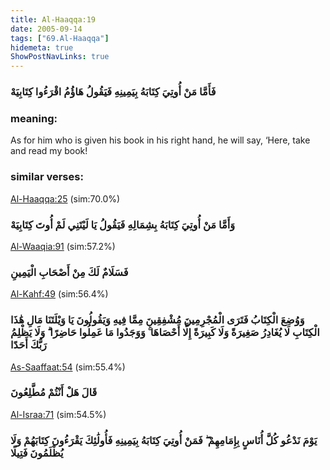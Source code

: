 ```yaml
---
title: Al-Haaqqa:19
date: 2005-09-14
tags: ["69.Al-Haaqqa"]
hidemeta: true 
ShowPostNavLinks: true 
---
```

### فَأَمَّا مَنْ أُوتِيَ كِتَابَهُ بِيَمِينِهِ فَيَقُولُ هَاؤُمُ اقْرَءُوا كِتَابِيَهْ
### meaning: 
As for him who is given his book in his right hand, he will say, ‘Here, take and read my book!
### similar verses: 

[Al-Haaqqa:25](/69/25) (sim:70.0%)

### وَأَمَّا مَنْ أُوتِيَ كِتَابَهُ بِشِمَالِهِ فَيَقُولُ يَا لَيْتَنِي لَمْ أُوتَ كِتَابِيَهْ

[Al-Waaqia:91](/56/91) (sim:57.2%)

### فَسَلَامٌ لَكَ مِنْ أَصْحَابِ الْيَمِينِ

[Al-Kahf:49](/18/49) (sim:56.4%)

### وَوُضِعَ الْكِتَابُ فَتَرَى الْمُجْرِمِينَ مُشْفِقِينَ مِمَّا فِيهِ وَيَقُولُونَ يَا وَيْلَتَنَا مَالِ هَٰذَا الْكِتَابِ لَا يُغَادِرُ صَغِيرَةً وَلَا كَبِيرَةً إِلَّا أَحْصَاهَا ۚ وَوَجَدُوا مَا عَمِلُوا حَاضِرًا ۗ وَلَا يَظْلِمُ رَبُّكَ أَحَدًا

[As-Saaffaat:54](/37/54) (sim:55.4%)

### قَالَ هَلْ أَنْتُمْ مُطَّلِعُونَ

[Al-Israa:71](/17/71) (sim:54.5%)

### يَوْمَ نَدْعُو كُلَّ أُنَاسٍ بِإِمَامِهِمْ ۖ فَمَنْ أُوتِيَ كِتَابَهُ بِيَمِينِهِ فَأُولَٰئِكَ يَقْرَءُونَ كِتَابَهُمْ وَلَا يُظْلَمُونَ فَتِيلًا
